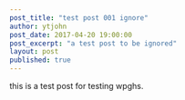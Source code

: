 ```yaml
---
post_title: "test post 001 ignore"
author: ytjohn
post_date: 2017-04-20 19:00:00
post_excerpt: "a test post to be ignored"
layout: post
published: true
---
```


this is a test post for testing wpghs.

